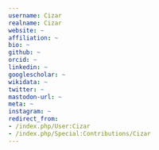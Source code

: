 ```yaml
---
username: Cizar
realname: Cizar
website: ~
affiliation: ~
bio: ~
github: ~
orcid: ~
linkedin: ~
googlescholar: ~
wikidata: ~
twitter: ~
mastodon-url: ~
meta: ~
instagram: ~
redirect_from:
- /index.php/User:Cizar
- /index.php/Special:Contributions/Cizar
---
```

